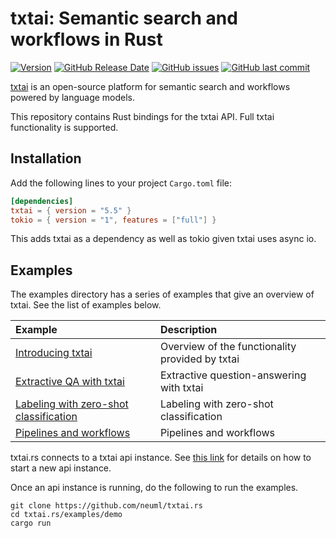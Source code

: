 # txtai: Semantic search and workflows in Rust

[![Version](https://img.shields.io/github/release/neuml/txtai.rs.svg?style=flat&color=success)](https://github.com/neuml/txtai.rs/releases)
[![GitHub Release Date](https://img.shields.io/github/release-date/neuml/txtai.rs.svg?style=flat&color=blue)](https://github.com/neuml/txtai.rs/releases)
[![GitHub issues](https://img.shields.io/github/issues/neuml/txtai.rs.svg?style=flat&color=success)](https://github.com/neuml/txtai.rs/issues)
[![GitHub last commit](https://img.shields.io/github/last-commit/neuml/txtai.rs.svg?style=flat&color=blue)](https://github.com/neuml/txtai.rs)

[txtai](https://github.com/neuml/txtai) is an open-source platform for semantic search and workflows powered by language models.

This repository contains Rust bindings for the txtai API. Full txtai functionality is supported.

## Installation

Add the following lines to your project `Cargo.toml` file:

```toml
[dependencies]
txtai = { version = "5.5" }
tokio = { version = "1", features = ["full"] }
```

This adds txtai as a dependency as well as tokio given txtai uses async io.

## Examples

The examples directory has a series of examples that give an overview of txtai. See the list of examples below.

| Example                                                                                                             | Description                                     |
| :------------------------------------------------------------------------------------------------------------------ | :---------------------------------------------- |
| [Introducing txtai](https://github.com/neuml/txtai.rs/blob/master/examples/demo/src/embeddings.rs)                  | Overview of the functionality provided by txtai |
| [Extractive QA with txtai](https://github.com/neuml/txtai.rs/blob/master/examples/demo/src/extractor.rs)            | Extractive question-answering with txtai        |
| [Labeling with zero-shot classification](https://github.com/neuml/txtai.rs/blob/master/examples/demo/src/labels.rs) | Labeling with zero-shot classification          |
| [Pipelines and workflows](https://github.com/neuml/txtai.rs/blob/master/examples/demo/src/pipelines.rs)             | Pipelines and workflows                         |

txtai.rs connects to a txtai api instance. See [this link](https://github.com/neuml/txtai#api) for details on how to start a new api instance.

Once an api instance is running, do the following to run the examples.

```
git clone https://github.com/neuml/txtai.rs
cd txtai.rs/examples/demo
cargo run
```
